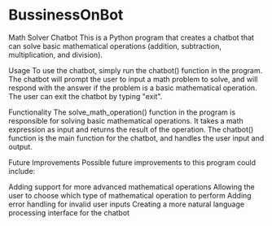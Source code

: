 # BussinessOnBot
Math Solver Chatbot
This is a Python program that creates a chatbot that can solve basic mathematical operations (addition, subtraction, multiplication, and division).

Usage
To use the chatbot, simply run the chatbot() function in the program. The chatbot will prompt the user to input a math problem to solve, and will respond with the answer if the problem is a basic mathematical operation. The user can exit the chatbot by typing "exit".

Functionality
The solve_math_operation() function in the program is responsible for solving basic mathematical operations. It takes a math expression as input and returns the result of the operation. The chatbot() function is the main function for the chatbot, and handles the user input and output.

Future Improvements
Possible future improvements to this program could include:

Adding support for more advanced mathematical operations
Allowing the user to choose which type of mathematical operation to perform
Adding error handling for invalid user inputs
Creating a more natural language processing interface for the chatbot
